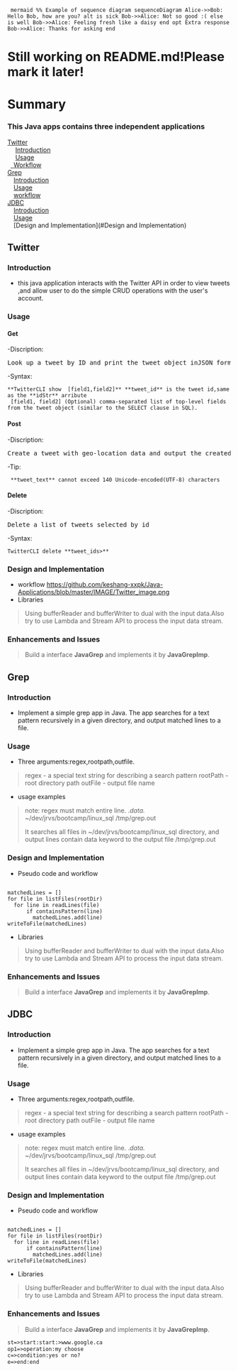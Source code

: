 ​```
mermaid
%% Example of sequence diagram
  sequenceDiagram
    Alice->>Bob: Hello Bob, how are you?
    alt is sick
    Bob->>Alice: Not so good :(
    else is well
    Bob->>Alice: Feeling fresh like a daisy
    end
    opt Extra response
    Bob->>Alice: Thanks for asking
    end
​```
 # Still working on README.md!Please mark it later!
 # Summary
 ### This Java apps contains three independent applications
 
 [Twitter](#Twitter)  
 &ensp;&ensp; [Introduction](#Introdection)  
 &ensp;&ensp; [Usage](#Usage)  
 &ensp;[&ensp;Workflow](#Workflow)  
 [Grep](#Grep)  
 &ensp;&ensp;[Introduction](#Introdection)   
 &ensp;&ensp;[Usage](#Usage)   
 &ensp;&ensp;[workflow](#Workflow)   
 [JDBC](#JDBC)   
 &ensp;&ensp;[Introduction](#Introdection)    
 &ensp;&ensp;[Usage](#Usage)    
 &ensp;&ensp;[Design and Implementation](#Design and Implementation)     
 
   ## Twitter
  ### Introduction 
  - this java application interacts with the Twitter API in order to view tweets ,and allow user to do the simple CRUD operations with the user's account. 
  ### Usage
  #### Get
  -Discription:
  <pre>Look up a tweet by ID and print the tweet object inJSON format.Show user specified [fields] in the JSON document.Show user specified [fields] in the JSON document.</pre>
  -Syntax:
 <pre><code>**TwitterCLI show <tweet_id> [field1,field2]** **tweet_id** is the tweet id,same as the **idStr** arribute
 [field1, field2] (Optional) comma-separated list of top-level fields from the tweet object (similar to the SELECT clause in SQL).</pre></code>
 #### Post
 -Discription:
  <pre>Create a tweet with geo-location data and output the created tweet object(simplified) in JSON format.</pre>
  -Tip:
 <pre><code> **tweet_text** cannot exceed 140 Unicode-encoded(UTF-8) characters</pre></code>
 #### Delete
 -Discription:
  <pre>Delete a list of tweets selected by id</pre>
  -Syntax:
 <pre><code>TwitterCLI delete **tweet_ids>** </pre></code>
  ### Design and Implementation
 
  - workflow
  https://github.com/keshang-xxpk/Java-Applications/blob/master/IMAGE/Twitter_image.png    
  - Libraries
  >Using bufferReader and bufferWriter to dual with the input data.Also try to use Lambda and Stream API to process the input data stream.
  

  ### Enhancements and Issues
  >Build a interface **JavaGrep** and implements it by  **JavaGrepImp**.

 ## Grep
  ### Introduction 
  - Implement a simple grep app in Java. The app searches for a text pattern recursively in a given directory, and output matched lines to a file. 
  ### Usage
  - Three arguments:regex,rootpath,outfile.
  >regex - a special text string for describing a search pattern
  >rootPath - root directory path
  >outFile - output file name
  
  - usage examples
  > note: regex must match entire line.
.*data.* ~/dev/jrvs/bootcamp/linux_sql /tmp/grep.out
>
>It searches all files in ~/dev/jrvs/bootcamp/linux_sql directory, and output lines contain data keyword to the output file
 /tmp/grep.out
  ### Design and Implementation
 
  - Pseudo code and workflow
  <pre><code> 
matchedLines = []
for file in listFiles(rootDir)
  for line in readLines(file)
      if containsPattern(line)
        matchedLines.add(line)
writeToFile(matchedLines)</code></pre>
  
  - Libraries
  >Using bufferReader and bufferWriter to dual with the input data.Also try to use Lambda and Stream API to process the input data stream.
  

  ### Enhancements and Issues
  >Build a interface **JavaGrep** and implements it by  **JavaGrepImp**.
  
  ## JDBC
  ### Introduction 
  - Implement a simple grep app in Java. The app searches for a text pattern recursively in a given directory, and output matched lines to a file. 
  ### Usage
  - Three arguments:regex,rootpath,outfile.
  >regex - a special text string for describing a search pattern
  >rootPath - root directory path
  >outFile - output file name
  
  - usage examples
  > note: regex must match entire line.
.*data.* ~/dev/jrvs/bootcamp/linux_sql /tmp/grep.out
>
>It searches all files in ~/dev/jrvs/bootcamp/linux_sql directory, and output lines contain data keyword to the output file
 /tmp/grep.out
  ### Design and Implementation
 
  - Pseudo code and workflow
  <pre><code> 
matchedLines = []
for file in listFiles(rootDir)
  for line in readLines(file)
      if containsPattern(line)
        matchedLines.add(line)
writeToFile(matchedLines)</code></pre>
  
  - Libraries
  >Using bufferReader and bufferWriter to dual with the input data.Also try to use Lambda and Stream API to process the input data stream.
  

  ### Enhancements and Issues
  >Build a interface **JavaGrep** and implements it by  **JavaGrepImp**.
  

  
  ```dtd
  st=>start:start:>www.google.ca
  op1=>operation:my choose
  c=>condition:yes or no?
  e=>end:end

```
